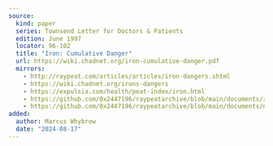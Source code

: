 ```yaml
---
source:
  kind: paper
  series: Townsend Letter for Doctors & Patients
  edition: June 1997
  locator: 96-102
  title: "Iron: Cumulative Danger"
  url: https://wiki.chadnet.org/iron-cumulative-danger.pdf
  mirrors:
    - http://raypeat.com/articles/articles/iron-dangers.shtml
    - https://wiki.chadnet.org/irons-dangers
    - https://expulsia.com/health/peat-index/iron.html
    - https://github.com/0x2447196/raypeatarchive/blob/main/documents/raypeat.com/iron-dangers.md
    - https://github.com/0x2447196/raypeatarchive/blob/main/documents/newsletters/iron-cumulative-danger.txt
added:
  author: Marcus Whybrow
  date: "2024-08-17"
---
```

